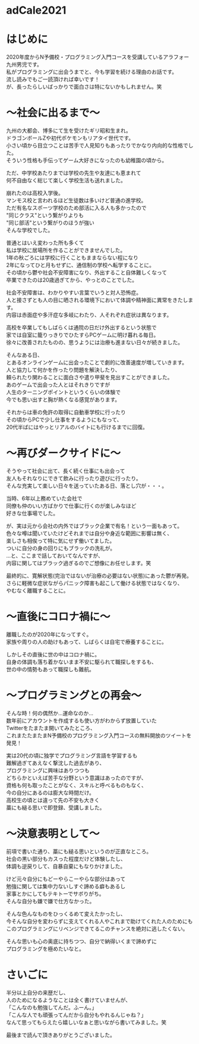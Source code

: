# adCale2021

<h1>はじめに</h1>
2020年度からN予備校・プログラミング入門コースを受講しているアラフォー九州男児です。<br>
私がプログラミングに出会うまでと、今も学習を続ける理由のお話です。<br>
流し読みでもご一読頂ければ幸いです！<br>
が、長ったらしいばっかりで面白さは特にないかもしれません。笑<br>

<h1>～社会に出るまで～</h1>
九州の大都会、博多にて生を受けたギリ昭和生まれ。<br>
ドラゴンボールZや初代ポケモンもリアタイ世代です。<br>
小さい頃から目立つことは苦手で人見知りもあったりでかなり内向的な性格でした。<br>
そういう性格も手伝ってゲーム大好きになったのも幼稚園の頃から。<br>

ただ、中学校あたりまでは学校の先生や友達にも恵まれて<br>
何不自由なく総じて楽しく学校生活も送れました。<br>

崩れたのは高校入学後。<br>
マンモス校と言われるほど生徒数は多いけど普通の進学校。<br>
ただ有名なスポーツ学校のため部活に入る人も多かったので<br>
"同じクラス"という繋がりよりも<br>
"同じ部活"という繋がりのほうが強い<br>
そんな学校でした。

普通とはいえ変わった所も多くて<br>
私は学校に居場所を作ることができませんでした。<br>
1年の秋ごろには学校に行くこともままならない程になり<br>
2年になってひと月もせずに、通信制の学校へ転学することに。<br>
その頃から鬱や社会不安障害になり、外出すること自体難しくなって<br>
卒業できたのは20歳過ぎてから、やっとのことでした。<br>

社会不安障害は、わかりやすい言葉でいうと対人恐怖症。<br>
人と接さずとも人の目に晒される環境下において体調や精神面に異常をきたします。<br>
内容は赤面症や多汗症な多岐にわたり、人それぞれ症状は異なります。<br>

高校を卒業してもしばらくは通院の日だけ外出するという状態で<br>
家では自室に籠りっきりでひたすらPCゲームに明け暮れる毎日。<br>
徐々に改善されたものの、思うようには治療も進まない日々が続きました。<br>

そんなある日、<br>
とあるオンラインゲームに出会ったことで劇的に改善速度が増していきます。<br>
人と協力して何かを作ったり問題を解決したり、<br>
頼られたり関わることに面白さや遣り甲斐を見出すことができました。<br>
あのゲームで出会った人とはそれきりですが<br>
人生のターニングポイントというくらいの体験で<br>
今でも思い出すと胸が熱くなる感覚があります。<br>

それからは車の免許の取得に自動車学校に行ったり<br>
その頃からPCで少し仕事をするようにもなって、<br>
20代半ばにはやっとリアルのバイトにも行けるまでに回復。<br>

<h1>～再びダークサイドに～</h1>
そうやって社会に出て、長く続く仕事にも出会って<br>
友人もそれなりにできて飲みに行ったり遊びに行ったり。<br>
そんな充実して楽しい日々を送っていたある日、落とし穴が・・・。<br>

当時、6年以上務めていた会社で<br>
同僚も仲のいい方ばかりで仕事に行くのが楽しみなほど<br>
好きな仕事場でした。<br>

が、実は元から会社の内外ではブラック企業で有名！という一面もあって。<br>
色々な噂は聞いていたけどそれまでは自分や身近な範囲に影響は無く、<br>
楽しさも相俟って特に気にせず働いてました。<br>
ついに自分の身の回りにもブラックの洗礼が。<br>
...と、ここまで話しておいてなんですが、<br>
内容に関してはブラック過ぎるのでご想像にお任せします。笑<br>

最終的に、寛解状態(完治ではないが治療の必要はない状態)にあった鬱が再発。<br>
さらに軽微な症状ながらパニック障害も起こして働ける状態ではなくなり、<br>
やむなく離職することに。<br>

<h1>～直後にコロナ禍に～</h1>
離職したのが2020年になってすぐ。<br>
家族や周りの人の助けもあって、しばらくは自宅で療養することに。<br>

しかしその直後に世の中はコロナ禍に。<br>
自身の体調も落ち着かないまま不安に駆られて職探しをするも、<br>
世の中の情勢もあって職探しも難航。<br>

<h1>～プログラミングとの再会～</h1>
そんな時！何の偶然か...運命なのか...<br>
数年前にアカウントを作成するも使い方がわからず放置していた<br>
Twitterをたまたま開いてみたところ、<br>
これまたたまたまN予備校のプログラミング入門コースの無料開放のツイートを発見！<br>

実は20代の頃に独学でプログラミング言語を学習するも<br>
難解過ぎてあえなく撃沈した過去があり、<br>
プログラミングに興味はありつつも<br>
どちらかといえば苦手な分野という意識はあったのですが、<br>
資格も何も取ったことがなく、スキルと呼べるものもなく、<br>
今の自分にあるのは膨大な時間だけ。<br>
高校生の頃とは違って先の不安も大きく<br>
藁にも縋る思いで即登録、受講しました。<br>

<h1>～決意表明として～</h1>
前項で書いた通り、藁にも縋る思いというのが正直なところ。<br>
社会の黒い部分もカスった程度だけど体験したし、<br>
体調も逆戻りして、自暴自棄にもなりかけました。<br>

けど元々自分にもどーやらこーやらな部分はあって<br>
勉強に関しては集中力ないしすぐ諦める癖もあるし<br>
家事とかにしてもテキトーでサボりがち。<br>
そんな自分も嫌で嫌で仕方なかった。<br>

そんな色んなものをひっくるめて変えたかったし、<br>
今そんな自分を変わらずに支えてくれる人やこれまで助けてくれた人のためにも<br>
このプログラミングにリベンジできてるこのチャンスを絶対に逃したくない。<br>

そんな思いも心の奥底に持ちつつ、自分で納得いくまで諦めずに<br>
プログラミングを極めたいなと。<br>

<h1>さいごに</h1>
半分以上自分の来歴だし、<br>
人のためになるようなことは全く書けていませんが、<br>
「こんなのも勉強してんだ。ふーん。」<br>
「こんな人でも頑張ってんだから自分もやれるんじゃね？」<br>
なんて思ってもらえたら嬉しいなぁと思いながら書いてみました。笑<br>

最後まで読んで頂きありがとうございました。
